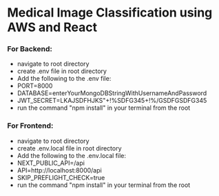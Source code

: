# Medical Image Classification using AWS and React
 
### For Backend:
- navigate to root directory
- create .env file in root directory
- Add the following to the .env file:
- PORT=8000
- DATABASE=enterYourMongoDBStringWithUsernameAndPassword
- JWT_SECRET=LKAJSDFHJKS"+!%SDFG345+!%/GSDFGSDFG345
- run the command "npm install" in your terminal from the root

### For Frontend:
- navigate to root directory
- create .env.local file in root directory
- Add the following to the .env.local file:
- NEXT_PUBLIC_API=/api
- API=http://localhost:8000/api
- SKIP_PREFLIGHT_CHECK=true
- run the command "npm install" in your terminal from the root
